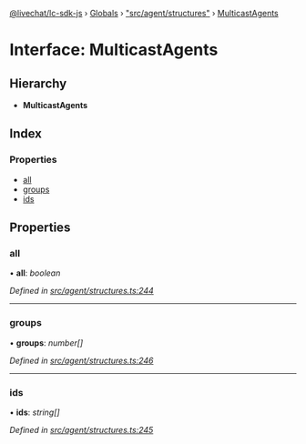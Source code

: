 [@livechat/lc-sdk-js](../README.md) › [Globals](../globals.md) › ["src/agent/structures"](../modules/_src_agent_structures_.md) › [MulticastAgents](_src_agent_structures_.multicastagents.md)

# Interface: MulticastAgents

## Hierarchy

* **MulticastAgents**

## Index

### Properties

* [all](_src_agent_structures_.multicastagents.md#all)
* [groups](_src_agent_structures_.multicastagents.md#groups)
* [ids](_src_agent_structures_.multicastagents.md#ids)

## Properties

###  all

• **all**: *boolean*

*Defined in [src/agent/structures.ts:244](https://github.com/livechat/lc-sdk-js/blob/e25bbbb/src/agent/structures.ts#L244)*

___

###  groups

• **groups**: *number[]*

*Defined in [src/agent/structures.ts:246](https://github.com/livechat/lc-sdk-js/blob/e25bbbb/src/agent/structures.ts#L246)*

___

###  ids

• **ids**: *string[]*

*Defined in [src/agent/structures.ts:245](https://github.com/livechat/lc-sdk-js/blob/e25bbbb/src/agent/structures.ts#L245)*
